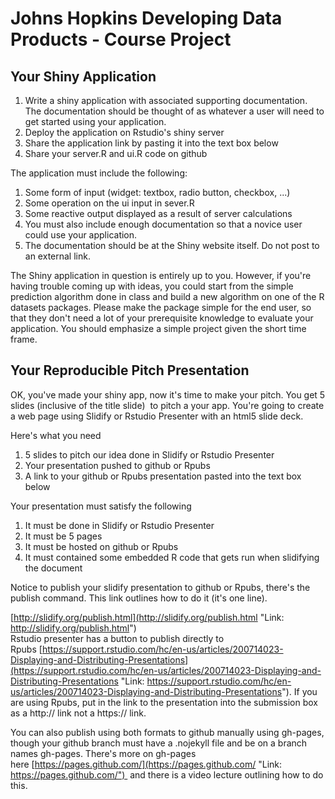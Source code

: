 # Johns Hopkins Developing Data Products - Course Project

## Your Shiny Application  

1.  Write a shiny application with associated supporting documentation. The documentation should be thought of as whatever a user will need to get started using your application.
2.  Deploy the application on Rstudio's shiny server
3.  Share the application link by pasting it into the text box below
4.  Share your server.R and ui.R code on github

The application must include the following:  

1.  Some form of input (widget: textbox, radio button, checkbox, ...)
2.  Some operation on the ui input in sever.R
3.  Some reactive output displayed as a result of server calculations
4.  You must also include enough documentation so that a novice user could use your application.
5.  The documentation should be at the Shiny website itself. Do not post to an external link.

The Shiny application in question is entirely up to you. However, if you're having trouble coming up with ideas, you could start from the simple prediction algorithm done in class and build a new algorithm on one of the R datasets packages. Please make the package simple for the end user, so that they don't need a lot of your prerequisite knowledge to evaluate your application. You should emphasize a simple project given the short time frame.

## Your Reproducible Pitch Presentation  
OK, you've made your shiny app, now it's time to make your pitch. You get 5 slides (inclusive of the title slide)  to pitch a your app. You're going to create a web page using Slidify or Rstudio Presenter with an html5 slide deck.  

Here's what you need  

1.  5 slides to pitch our idea done in Slidify or Rstudio Presenter
2.  Your presentation pushed to github or Rpubs
3.  A link to your github or Rpubs presentation pasted into the text box below

Your presentation must satisfy the following  

1.  It must be done in Slidify or Rstudio Presenter
2.  It must be 5 pages
3.  It must be hosted on github or Rpubs
4.  It must contained some embedded R code that gets run when slidifying the document

Notice to publish your slidify presentation to github or Rpubs, there's the publish command. This link outlines how to do it (it's one line).   

[http://slidify.org/publish.html](http://slidify.org/publish.html "Link: http://slidify.org/publish.html")  
Rstudio presenter has a button to publish directly to Rpubs [https://support.rstudio.com/hc/en-us/articles/200714023-Displaying-and-Distributing-Presentations](https://support.rstudio.com/hc/en-us/articles/200714023-Displaying-and-Distributing-Presentations "Link: https://support.rstudio.com/hc/en-us/articles/200714023-Displaying-and-Distributing-Presentations"). If you are using Rpubs, put in the link to the presentation into the submission box as a http:// link not a https:// link.

You can also publish using both formats to github manually using gh-pages, though your github branch must have a .nojekyll file and be on a branch names gh-pages. There's more on gh-pages here [https://pages.github.com/](https://pages.github.com/ "Link: https://pages.github.com/")  and there is a video lecture outlining how to do this.
